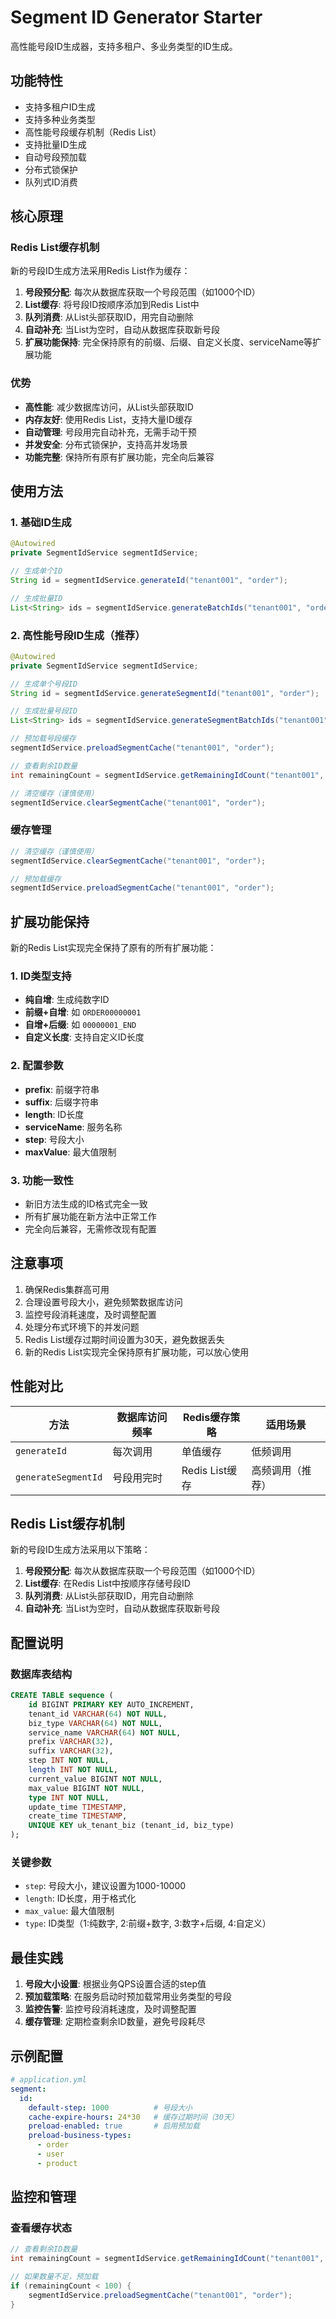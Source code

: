 # Segment ID Generator Starter

高性能号段ID生成器，支持多租户、多业务类型的ID生成。

## 功能特性

- 支持多租户ID生成
- 支持多种业务类型
- 高性能号段缓存机制（Redis List）
- 支持批量ID生成
- 自动号段预加载
- 分布式锁保护
- 队列式ID消费

## 核心原理

### Redis List缓存机制

新的号段ID生成方法采用Redis List作为缓存：

1. **号段预分配**: 每次从数据库获取一个号段范围（如1000个ID）
2. **List缓存**: 将号段ID按顺序添加到Redis List中
3. **队列消费**: 从List头部获取ID，用完自动删除
4. **自动补充**: 当List为空时，自动从数据库获取新号段
5. **扩展功能保持**: 完全保持原有的前缀、后缀、自定义长度、serviceName等扩展功能

### 优势

- **高性能**: 减少数据库访问，从List头部获取ID
- **内存友好**: 使用Redis List，支持大量ID缓存
- **自动管理**: 号段用完自动补充，无需手动干预
- **并发安全**: 分布式锁保护，支持高并发场景
- **功能完整**: 保持所有原有扩展功能，完全向后兼容

## 使用方法

### 1. 基础ID生成

```java
@Autowired
private SegmentIdService segmentIdService;

// 生成单个ID
String id = segmentIdService.generateId("tenant001", "order");

// 生成批量ID
List<String> ids = segmentIdService.generateBatchIds("tenant001", "order", 10);
```

### 2. 高性能号段ID生成（推荐）

```java
@Autowired
private SegmentIdService segmentIdService;

// 生成单个号段ID
String id = segmentIdService.generateSegmentId("tenant001", "order");

// 生成批量号段ID
List<String> ids = segmentIdService.generateSegmentBatchIds("tenant001", "order", 100);

// 预加载号段缓存
segmentIdService.preloadSegmentCache("tenant001", "order");

// 查看剩余ID数量
int remainingCount = segmentIdService.getRemainingIdCount("tenant001", "order");

// 清空缓存（谨慎使用）
segmentIdService.clearSegmentCache("tenant001", "order");
```

### 缓存管理

```java
// 清空缓存（谨慎使用）
segmentIdService.clearSegmentCache("tenant001", "order");

// 预加载缓存
segmentIdService.preloadSegmentCache("tenant001", "order");
```

## 扩展功能保持

新的Redis List实现完全保持了原有的所有扩展功能：

### 1. ID类型支持
- **纯自增**: 生成纯数字ID
- **前缀+自增**: 如 `ORDER00000001`
- **自增+后缀**: 如 `00000001_END`
- **自定义长度**: 支持自定义ID长度

### 2. 配置参数
- **prefix**: 前缀字符串
- **suffix**: 后缀字符串
- **length**: ID长度
- **serviceName**: 服务名称
- **step**: 号段大小
- **maxValue**: 最大值限制

### 3. 功能一致性
- 新旧方法生成的ID格式完全一致
- 所有扩展功能在新方法中正常工作
- 完全向后兼容，无需修改现有配置

## 注意事项

1. 确保Redis集群高可用
2. 合理设置号段大小，避免频繁数据库访问
3. 监控号段消耗速度，及时调整配置
4. 处理分布式环境下的并发问题
5. Redis List缓存过期时间设置为30天，避免数据丢失
6. 新的Redis List实现完全保持原有扩展功能，可以放心使用

## 性能对比

| 方法 | 数据库访问频率 | Redis缓存策略 | 适用场景 |
|------|----------------|---------------|----------|
| `generateId` | 每次调用 | 单值缓存 | 低频调用 |
| `generateSegmentId` | 号段用完时 | Redis List缓存 | 高频调用（推荐） |

## Redis List缓存机制

新的号段ID生成方法采用以下策略：

1. **号段预分配**: 每次从数据库获取一个号段范围（如1000个ID）
2. **List缓存**: 在Redis List中按顺序存储号段ID
3. **队列消费**: 从List头部获取ID，用完自动删除
4. **自动补充**: 当List为空时，自动从数据库获取新号段

## 配置说明

### 数据库表结构

```sql
CREATE TABLE sequence (
    id BIGINT PRIMARY KEY AUTO_INCREMENT,
    tenant_id VARCHAR(64) NOT NULL,
    biz_type VARCHAR(64) NOT NULL,
    service_name VARCHAR(64) NOT NULL,
    prefix VARCHAR(32),
    suffix VARCHAR(32),
    step INT NOT NULL,
    length INT NOT NULL,
    current_value BIGINT NOT NULL,
    max_value BIGINT NOT NULL,
    type INT NOT NULL,
    update_time TIMESTAMP,
    create_time TIMESTAMP,
    UNIQUE KEY uk_tenant_biz (tenant_id, biz_type)
);
```

### 关键参数

- `step`: 号段大小，建议设置为1000-10000
- `length`: ID长度，用于格式化
- `max_value`: 最大值限制
- `type`: ID类型（1:纯数字, 2:前缀+数字, 3:数字+后缀, 4:自定义）

## 最佳实践

1. **号段大小设置**: 根据业务QPS设置合适的step值
2. **预加载策略**: 在服务启动时预加载常用业务类型的号段
3. **监控告警**: 监控号段消耗速度，及时调整配置
4. **缓存管理**: 定期检查剩余ID数量，避免号段耗尽

## 示例配置

```yaml
# application.yml
segment:
  id:
    default-step: 1000          # 号段大小
    cache-expire-hours: 24*30   # 缓存过期时间（30天）
    preload-enabled: true       # 启用预加载
    preload-business-types:
      - order
      - user
      - product
```

## 监控和管理

### 查看缓存状态

```java
// 查看剩余ID数量
int remainingCount = segmentIdService.getRemainingIdCount("tenant001", "order");

// 如果数量不足，预加载
if (remainingCount < 100) {
    segmentIdService.preloadSegmentCache("tenant001", "order");
}
```